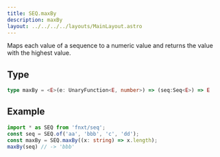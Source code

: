```yaml
---
title: SEQ.maxBy
description: maxBy
layout: ../../../../layouts/MainLayout.astro
---
```

Maps each value of a sequence to a numeric value and returns the value with the highest value.

## Type
```ts
type maxBy = <E>(e: UnaryFunction<E, number>) => (seq:Seq<E>) => E
```

## Example
```ts
import * as SEQ from 'fnxt/seq';
const seq = SEQ.of('aa', 'bbb', 'c', 'dd');
const maxBy = SEQ.maxBy((x: string) => x.length);
maxBy(seq) // -> 'bbb'
```
